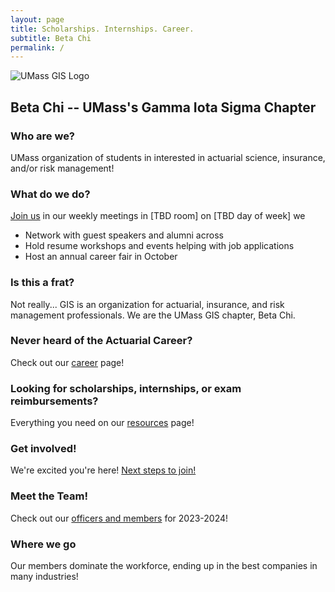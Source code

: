 ```yaml
---
layout: page
title: Scholarships. Internships. Career.
subtitle: Beta Chi
permalink: /
---
```


<!-- TODO big spell check -->

![UMass GIS Logo](https://nfordumass.github.io/umassactuarialclub/assets/img/umassGISLogo.jpg)

## Beta Chi -- UMass's Gamma Iota Sigma Chapter

### Who are we?

UMass organization of students in interested in actuarial science, insurance, and/or risk management!

<!-- TODO fix room number -->

### What do we do?

[Join us](join) in our weekly meetings in [TBD room] on [TBD day of week] we

- Network with guest speakers and alumni across
- Hold resume workshops and events helping with job applications
- Host an annual career fair in October

### Is this a frat?

Not really... GIS is an organization for actuarial, insurance, and risk management professionals. We are the UMass GIS chapter, Beta Chi.

### Never heard of the Actuarial Career?

Check out our [career](career) page!

### Looking for scholarships, internships, or exam reimbursements?

Everything you need on our [resources](resources) page!

### Get involved!

We're excited you're here! [Next steps to join!](join)

<!-- TODO link to a separate markdown page -->
<!-- make page for current officers scrape linkedin and position -->
<!-- TODO fill out rest of this section! -->

### Meet the Team!

Check out our [officers and members](team) for 2023-2024!

<!-- TODO list a bunch of companies here where students have gone -->

### Where we go

Our members dominate the workforce, ending up in the best companies in many industries!
